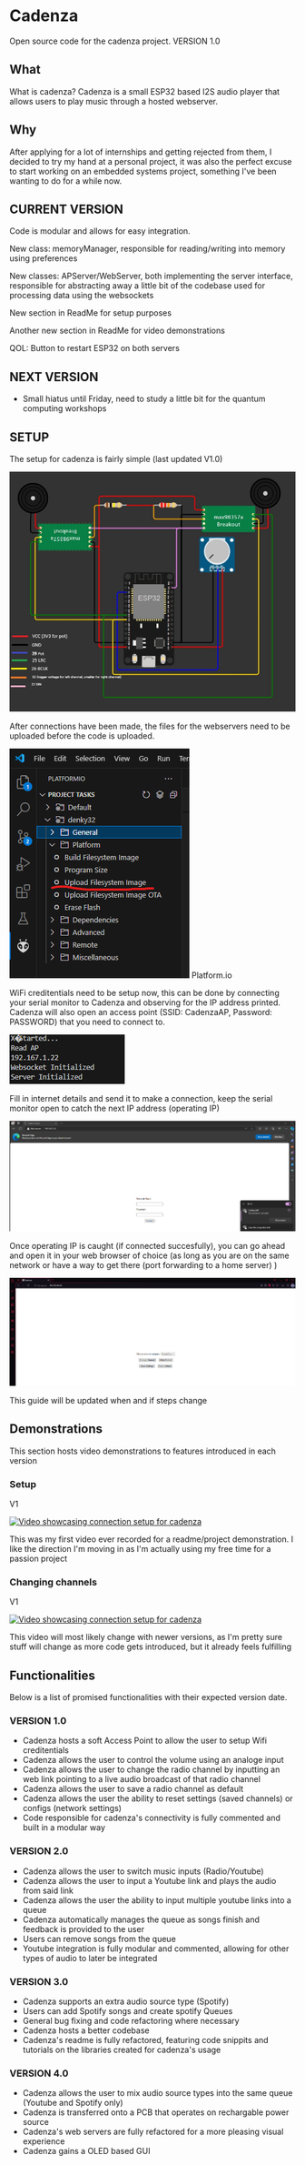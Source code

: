 # Cadenza
Open source code for the cadenza project. VERSION 1.0

## What
What is cadenza? Cadenza is a small ESP32 based I2S audio player that allows users to play music through a hosted webserver.

## Why
After applying for a lot of internships and getting rejected from them, I decided to try my hand at a personal project, it was also the perfect excuse to start working on an embedded systems project, something I've been wanting to do for a while now.

## CURRENT VERSION

Code is modular and allows for easy integration.

New class: memoryManager, responsible for reading/writing into memory using preferences

New classes: APServer/WebServer, both implementing the server interface, responsible for abstracting away a little bit of the codebase used for processing data using the websockets

New section in ReadMe for setup purposes

Another new section in ReadMe for video demonstrations 

QOL: Button to restart ESP32 on both servers

## NEXT VERSION

- Small hiatus until Friday, need to study a little bit for the quantum computing workshops

## SETUP
The setup for cadenza is fairly simple (last updated V1.0)

![Circuit diagram showcasing the setup for cadenza](./readmesrc/V1%20circuit.jpg)

After connections have been made, the files for the webservers need to be uploaded before the code is uploaded.

![Picture showcasing how to upload filesystem image on platform.io](./readmesrc/upload.png) Platform.io

WiFi creditentials need to be setup now, this can be done by connecting your serial monitor to Cadenza and observing for the IP address printed. Cadenza will also open an access point (SSID: CadenzaAP, Password: PASSWORD) that you need to connect to.

![Picture showcasing the IP in the serial monitor](./readmesrc/AP_IP.png)

Fill in internet details and send it to make a connection, keep the serial monitor open to catch the next IP address (operating IP)

![Picture showcasing the AP and the setup site](./readmesrc/SetupPage.png)

Once operating IP is caught (if connected succesfully), you can go ahead and open it in your web browser of choice (as long as you are on the same network or have a way to get there (port forwarding to a home server) )

![Picture showcasing WebServer page](./readmesrc/WebServer.png)

This guide will be updated when and if steps change

## Demonstrations
This section hosts video demonstrations to features introduced in each version

### Setup

V1

[![Video showcasing connection setup for cadenza](https://img.youtube.com/vi/a1jQOxrI_ks/0.jpg)](https://www.youtube.com/watch?v=a1jQOxrI_ks)

This was my first video ever recorded for a readme/project demonstration. I like the direction I'm moving in as I'm actually using my free time for a passion project 

### Changing channels

V1

[![Video showcasing connection setup for cadenza](https://img.youtube.com/vi/1-u9po3NW94/0.jpg)](https://www.youtube.com/watch?v=1-u9po3NW94)

This video will most likely change with newer versions, as I'm pretty sure stuff will change as more code gets introduced, but it already feels fulfilling

## Functionalities
Below is a list of promised functionalities with their expected version date. 

### VERSION 1.0

- Cadenza hosts a soft Access Point to allow the user to setup Wifi creditentials
- Cadenza allows the user to control the volume using an analoge input
- Cadenza allows the user to change the radio channel by inputting an web link pointing to a live audio broadcast of that radio channel
- Cadenza allows the user to save a radio channel as default
- Cadenza allows the user the ability to reset settings (saved channels) or configs (network settings)
- Code responsible for cadenza's connectivity is fully commented and built in a modular way

### VERSION 2.0

- Cadenza allows the user to switch music inputs (Radio/Youtube)
- Cadenza allows the user to input a Youtube link and plays the audio from said link
- Cadenza allows the user the ability to input multiple youtube links into a queue
- Cadenza automatically manages the queue as songs finish and feedback is provided to the user
- Users can remove songs from the queue
- Youtube integration is fully modular and commented, allowing for other types of audio to later be integrated

### VERSION 3.0

- Cadenza supports an extra audio source type (Spotify)
- Users can add Spotify songs and create spotify Queues
- General bug fixing and code refactoring where necessary
- Cadenza hosts a better codebase
- Cadenza's readme is fully refactored, featuring code snippits and tutorials on the libraries created for cadenza's usage

### VERSION 4.0

- Cadenza allows the user to mix audio source types into the same queue (Youtube and Spotify only)
- Cadenza is transferred onto a PCB that operates on rechargable power source
- Cadenza's web servers are fully refactored for a more pleasing visual experience
- Cadenza gains a OLED based GUI

